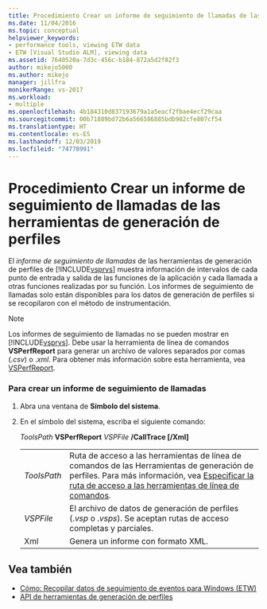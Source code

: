 ```yaml
---
title: Procedimiento Crear un informe de seguimiento de llamadas de las Herramientas de generación de perfiles | Microsoft Docs
ms.date: 11/04/2016
ms.topic: conceptual
helpviewer_keywords:
- performance tools, viewing ETW data
- ETW [Visual Studio ALM], viewing data
ms.assetid: 7640520a-7d3c-456c-b184-872a5d2f82f3
author: mikejo5000
ms.author: mikejo
manager: jillfra
monikerRange: vs-2017
ms.workload:
- multiple
ms.openlocfilehash: 4b184310d837193679a1a5eacf2fbae4ecf29caa
ms.sourcegitcommit: 00b71889bd72b6a566586885bdb982cfe807cf54
ms.translationtype: HT
ms.contentlocale: es-ES
ms.lasthandoff: 12/03/2019
ms.locfileid: "74778991"
---
```

# <a name="how-to-create-a-profiling-tools-call-trace-report"></a>Procedimiento Crear un informe de seguimiento de llamadas de las herramientas de generación de perfiles
El *informe de seguimiento de llamadas* de las herramientas de generación de perfiles de [!INCLUDE[vsprvs](../code-quality/includes/vsprvs_md.md)] muestra información de intervalos de cada punto de entrada y salida de las funciones de la aplicación y cada llamada a otras funciones realizadas por su función. Los informes de seguimiento de llamadas solo están disponibles para los datos de generación de perfiles si se recopilaron con el método de instrumentación.

> [!NOTE]
> Los informes de seguimiento de llamadas no se pueden mostrar en [!INCLUDE[vsprvs](../code-quality/includes/vsprvs_md.md)]. Debe usar la herramienta de línea de comandos **VSPerfReport** para generar un archivo de valores separados por comas (.*csv*) o .*xml*. Para obtener más información sobre esta herramienta, vea [VSPerfReport](../profiling/vsperfreport.md).

### <a name="to-create-a-call-trace-report"></a>Para crear un informe de seguimiento de llamadas

1. Abra una ventana de **Símbolo del sistema**.

2. En el símbolo del sistema, escriba el siguiente comando:

     *ToolsPath* **VSPerfReport** *VSPFile* **/CallTrace [/Xml]**

    |||
    |-|-|
    |*ToolsPath*|Ruta de acceso a las herramientas de línea de comandos de las Herramientas de generación de perfiles. Para más información, vea [Especificar la ruta de acceso a las herramientas de línea de comandos](../profiling/specifying-the-path-to-profiling-tools-command-line-tools.md).|
    |*VSPFile*|El archivo de datos de generación de perfiles (.*vsp* o .*vsps*). Se aceptan rutas de acceso completas y parciales.|
    |Xml|Genera un informe con formato XML.|

## <a name="see-also"></a>Vea también
- [Cómo: Recopilar datos de seguimiento de eventos para Windows (ETW)](../profiling/how-to-collect-event-tracing-for-windows-etw-data.md)
- [API de herramientas de generación de perfiles](../profiling/profiling-tools-apis.md)

